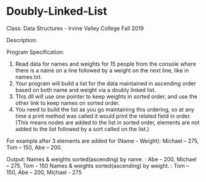 # Doubly-Linked-List

Class: Data Structures - Irvine Valley College Fall 2019

Description:

Program Specification:
1. Read data for names and weights for 15 people from the console where there is a name on a line followed by a weight on the next line, like in names.txt.
2. Your program will build a list for the data maintained in ascending order based on both name and weight via a doubly linked list.
3. This dll will use one pointer to keep weights in sorted order, and use the other link to keep names on sorted order.
4. You need to build the list as you go maintaining this ordering, so at any time a print method was called it would print the related field in order. (This means nodes are added to the list in sorted order, elements are not added to the list followed by a sort called on the list.)

For example after 3 elements are added for (Name – Weight):
Michael – 275, Tom – 150, Abe – 200.

Output:
Names & weights sorted(ascending) by name. : Abe – 200, Michael – 275, Tom - 150
Names & weights sorted(ascending) by weight. : Tom – 150, Abe – 200, Michael - 275
